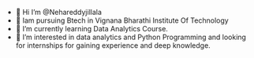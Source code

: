 - 👋 Hi I’m @Nehareddyjillala
- 👀 Iam pursuing Btech in Vignana Bharathi Institute Of Technology
- 🌱 I’m currently learning Data Analytics Course.
- 💞 I’m interested in data analytics and Python Programming and looking for internships for gaining experience and deep knowledge.
